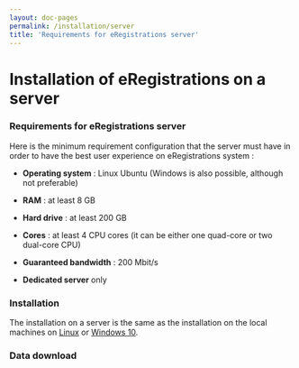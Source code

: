 ```yaml
---
layout: doc-pages
permalink: /installation/server
title: 'Requirements for eRegistrations server'
---
```


# Installation of eRegistrations on a server

### Requirements for eRegistrations server

Here is the minimum requirement configuration that the server must have in order to have the best user experience on eRegistrations system : 

- **Operating system** : Linux Ubuntu  (Windows is also possible, although not preferable)

- **RAM** : at least 8 GB

- **Hard drive** : at least 200 GB 

- **Cores** : at least 4 CPU cores  (it can be either one quad-core or two dual-core CPU)

- **Guaranteed bandwidth** : 200 Mbit/s

- **Dedicated server** only


### Installation 

The installation on a server is the same as the installation on the local machines on [Linux](/installation/ubuntu) or [Windows 10](/installation/windows10).

### Data download

